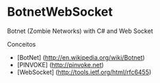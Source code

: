 BotnetWebSocket
===============

Botnet (Zombie Networks) with C# and Web Socket

Conceitos

- [BotNet] (http://en.wikipedia.org/wiki/Botnet)
- [PINVOKE] (http://pinvoke.net)
- [WebSocket] (http://tools.ietf.org/html/rfc6455) 
